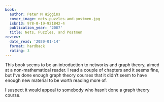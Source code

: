```yaml
---
book:
  author: Peter M Higgins
  cover_image: nets-puzzles-and-postmen.jpg
  isbn13: 978-0-19-921842-4
  publication_year: '2007'
  title: Nets, Puzzles, and Postmen
review:
  date_read: '2020-01-14'
  format: hardback
  rating: 3
---
```


This book seems to be an introduction to networks and graph theory, aimed at a non-mathematical reader. I read a couple of chapters and it seems fine, but I’ve done enough graph theory courses that it didn’t seem to have enough new material to be worth reading more of.

I suspect it would appeal to somebody who hasn’t done a graph theory course.
